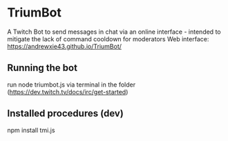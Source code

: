 # TriumBot
A Twitch Bot to send messages in chat via an online interface - intended to mitigate the lack of command cooldown for moderators
Web interface: https://andrewxie43.github.io/TriumBot/

## Running the bot
run node triumbot.js via terminal in the folder (https://dev.twitch.tv/docs/irc/get-started)

## Installed procedures (dev)
npm install tmi.js

